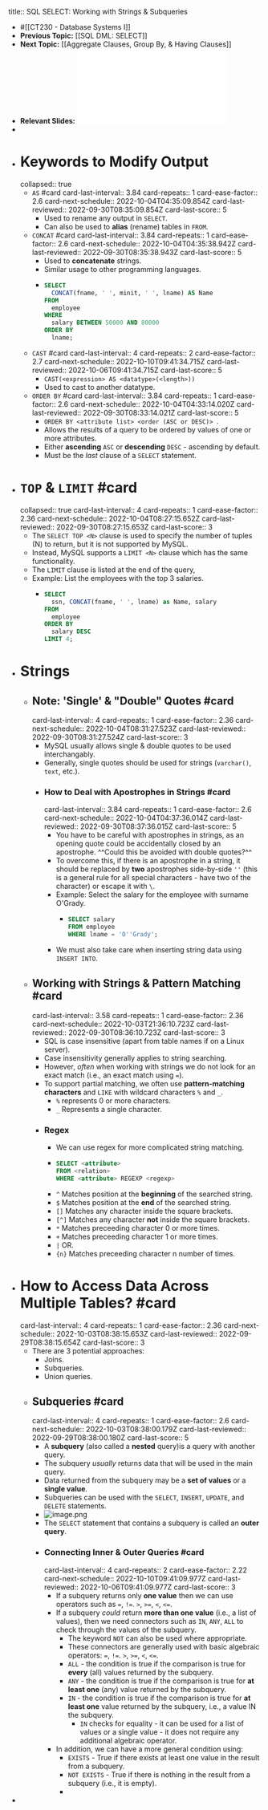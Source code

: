 title:: SQL SELECT: Working with Strings & Subqueries

- #[[CT230 - Database Systems I]]
- **Previous Topic:** [[SQL DML: SELECT]]
- **Next Topic:** [[Aggregate Clauses, Group By, & Having Clauses]]
- **Relevant Slides:** ![Topic 5 DML SELECT strings and subqueries.pdf](../assets/Topic_5_DML_SELECT_strings_and_subqueries_1664273683998_0.pdf)
-
- # Keywords to Modify Output
  collapsed:: true
	- `AS` #card
	  card-last-interval:: 3.84
	  card-repeats:: 1
	  card-ease-factor:: 2.6
	  card-next-schedule:: 2022-10-04T04:35:09.854Z
	  card-last-reviewed:: 2022-09-30T08:35:09.854Z
	  card-last-score:: 5
		- Used to rename any output in `SELECT`.
		- Can also be used to **alias** (rename) tables in `FROM`.
	- `CONCAT` #card
	  card-last-interval:: 3.84
	  card-repeats:: 1
	  card-ease-factor:: 2.6
	  card-next-schedule:: 2022-10-04T04:35:38.942Z
	  card-last-reviewed:: 2022-09-30T08:35:38.943Z
	  card-last-score:: 5
		- Used to **concatenate** strings.
		- Similar usage to other programming languages.
		- ```sql
		  SELECT
		  	CONCAT(fname, ' ', minit, ' ', lname) AS Name
		  FROM
		  	employee
		  WHERE
		  	salary BETWEEN 50000 AND 80000
		  ORDER BY
		  	lname;
		  ```
	- `CAST` #card
	  card-last-interval:: 4
	  card-repeats:: 2
	  card-ease-factor:: 2.7
	  card-next-schedule:: 2022-10-10T09:41:34.715Z
	  card-last-reviewed:: 2022-10-06T09:41:34.715Z
	  card-last-score:: 5
		- `CAST(<expression> AS <datatype>(<length>))`
		- Used to cast to another datatype.
	- `ORDER BY` #card
	  card-last-interval:: 3.84
	  card-repeats:: 1
	  card-ease-factor:: 2.6
	  card-next-schedule:: 2022-10-04T04:33:14.020Z
	  card-last-reviewed:: 2022-09-30T08:33:14.021Z
	  card-last-score:: 5
		- `ORDER BY <attribute list> <order (ASC or DESC)> `.
		- Allows the results of a query to be ordered by values of one or more attributes.
		- Either **ascending** `ASC` or **descending** `DESC` - ascending by default.
		- Must be the *last* clause of a `SELECT` statement.
- # `TOP` & `LIMIT` #card
  collapsed:: true
  card-last-interval:: 4
  card-repeats:: 1
  card-ease-factor:: 2.36
  card-next-schedule:: 2022-10-04T08:27:15.652Z
  card-last-reviewed:: 2022-09-30T08:27:15.653Z
  card-last-score:: 3
	- The `SELECT TOP <N>` clause is used to specify the number of tuples (N) to return, but it is not supported by MySQL.
	- Instead, MySQL supports a `LIMIT <N>` clause which has the same functionality.
	- The `LIMIT` clause is listed at the end of the query,
	- Example: List the employees with the top 3 salaries.
		- ```sql
		  SELECT
		  	ssn, CONCAT(fname, ' ', lname) as Name, salary
		  FROM
		  	employee
		  ORDER BY
		  	salary DESC
		  LIMIT 4;
		  ```
- # Strings
	- ## Note: 'Single' & "Double" Quotes #card
	  card-last-interval:: 4
	  card-repeats:: 1
	  card-ease-factor:: 2.36
	  card-next-schedule:: 2022-10-04T08:31:27.523Z
	  card-last-reviewed:: 2022-09-30T08:31:27.524Z
	  card-last-score:: 3
		- MySQL usually allows single & double quotes to be used interchangably.
		- Generally, single quotes should be used for strings (`varchar()`, `text`, etc.).
		- ### How to Deal with Apostrophes in Strings #card
		  card-last-interval:: 3.84
		  card-repeats:: 1
		  card-ease-factor:: 2.6
		  card-next-schedule:: 2022-10-04T04:37:36.014Z
		  card-last-reviewed:: 2022-09-30T08:37:36.015Z
		  card-last-score:: 5
			- You have to be careful with apostrophes in strings, as an opening quote could be accidentally closed by an apostrophe. ^^Could this be avoided with double quotes?^^
			- To overcome this, if there is an apostrophe in a string, it should be replaced by **two** apostrophes side-by-side `''` (this is a general rule for all special characters - have two of the character) or escape it with `\`.
			- Example: Select the salary for the employee with surname O'Grady.
				- ```SQL
				  SELECT salary
				  FROM employee
				  WHERE lname = 'O''Grady';
				  ```
			- We must also take care when inserting string data using `INSERT INTO`.
	- ## Working with Strings & Pattern Matching #card
	  card-last-interval:: 3.58
	  card-repeats:: 1
	  card-ease-factor:: 2.36
	  card-next-schedule:: 2022-10-03T21:36:10.723Z
	  card-last-reviewed:: 2022-09-30T08:36:10.723Z
	  card-last-score:: 3
		- SQL is case insensitive (apart from table names if on a Linux server).
		- Case insensitivity generally applies to string searching.
		- However, *often* when working with strings we do not look for an exact match (i.e., an exact match using `=`).
		- To support partial matching, we often use **pattern-matching characters** and `LIKE` with wildcard characters `%` and `_`.
			- `%` represents 0 or more characters.
			- `_` Represents a single character.
		- ### Regex
			- We can use regex for more complicated string matching.
			- ```sql
			  SELECT <attribute>
			  FROM <relation>
			  WHERE <attribute> REGEXP <regexp>
			  ```
			- `^` Matches position at the **beginning** of the searched string.
			- `$` Matches position at the **end** of the searched string.
			- `[]` Matches any character inside the square brackets.
			- `[^]` Matches any character **not** inside the square brackets.
			- `*` Matches preceeding character 0 or more times.
			- `+` Matches preceeding character 1 or more times.
			- `|` OR.
			- `{n}` Matches preceeding character n number of times.
- # How to Access Data Across Multiple Tables? #card
  card-last-interval:: 4
  card-repeats:: 1
  card-ease-factor:: 2.36
  card-next-schedule:: 2022-10-03T08:38:15.653Z
  card-last-reviewed:: 2022-09-29T08:38:15.654Z
  card-last-score:: 3
	- There are 3 potential approaches:
		- Joins.
		- Subqueries.
		- Union queries.
	- ## Subqueries #card
	  card-last-interval:: 4
	  card-repeats:: 1
	  card-ease-factor:: 2.6
	  card-next-schedule:: 2022-10-03T08:38:00.179Z
	  card-last-reviewed:: 2022-09-29T08:38:00.180Z
	  card-last-score:: 5
		- A **subquery** (also called a **nested** query)is a query with another query.
		- The subquery *usually* returns data that will be used in the main query.
		- Data returned from the subquery may be a **set of values** or a **single value**.
		- Subqueries can be used with the `SELECT`, `INSERT`, `UPDATE`, and `DELETE` statements.
		- ![image.png](../assets/image_1664275471660_0.png)
		- The `SELECT` statement that contains a subquery is called an **outer query**.
		- ### Connecting Inner & Outer Queries #card
		  card-last-interval:: 4
		  card-repeats:: 2
		  card-ease-factor:: 2.22
		  card-next-schedule:: 2022-10-10T09:41:09.977Z
		  card-last-reviewed:: 2022-10-06T09:41:09.977Z
		  card-last-score:: 3
			- If a subquery returns only **one value** then we can use operators such as `=`, `!=`. `>`, `>=`, `<`, `<=`.
			- If a subquery *could* return **more than one value** (i.e., a list of values), then we need connectors such as `IN`, `ANY`, `ALL` to check through the values of the subquery.
				- The keyword `NOT` can also be used where appropriate.
				- These connectors are generally used with basic algebraic operators: `=`, `!=`. `>`, `>=`, `<`, `<=`.
				- `ALL` - the condition is true if the comparison is true for **every** (all) values returned by the subquery.
				- `ANY` - the condition is true if the comparison is true for **at least one** (any) value returned by the subquery.
				- `IN` - the condition is true if the comparison is true for **at least one** value returned by the subquery, i.e., a value IN the subquery.
					- `IN` checks for equality - it can be used for a list of values or a single value - it does not require any additional algebraic operator.
			- In addition, we can have a more general condition using:
				- `EXISTS` -  True if there exists at least one value in the result from a subquery.
				- `NOT EXISTS` - True if there is nothing in the result from a subquery (i.e., it is empty).
				-
-
